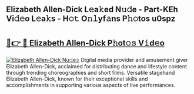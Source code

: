 ## Elizabeth Allen-Dick L𝚎a𝚔ed N𝚞𝚍e - Part-KEh Vi𝚍𝚎o L𝚎a𝚔s - H𝚘𝚝 O𝚗𝚕yf𝚊ns P𝚑𝚘tos u0spz

# <h2><a href="http://kf6zft.oniu.top/?m=Elizabeth+Allen-Dick">🔗👉 🔴 Elizabeth Allen-Dick P𝚑ot𝚘𝚜 V𝚒d𝚎o</a></h2>

[![Elizabeth Allen-Dick Nu𝚍e𝚜](https://i.imgur.com/0qMVB7G.gif)](http://kf6zft.oniu.top/?m=Elizabeth+Allen-Dick)
Digital media provider and amusement giver Elizabeth Allen-Dick, acclaimed for distributing dance and lifestyle content through trending choreographies and short films. Versatile stagehand Elizabeth Allen-Dick, known for their exceptional skills and accomplishments in supporting various aspects of live performances.  
